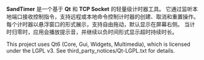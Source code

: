 **SandTimer** 是一个基于 **Qt** 和 **TCP Socket** 的轻量级计时器工具。
 它通过监听本地端口接收控制指令，支持远程或本地命令控制计时器的创建、取消和重置操作。
 每个计时器以悬浮窗口的形式展示，支持自由拖动，默认显示在屏幕右侧。
 当计时归零时，应用会播放提示音，并继续以负时间形式显示超时持续时长。

This project uses Qt6 (Core, Gui, Widgets, Multimedia), which is licensed under the LGPL v3.
See third_party_notices/Qt-LGPL.txt for details.

